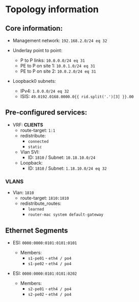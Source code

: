 # Topology information

## Core information:

- Management network: `192.168.2.0/24 eq 32`

- Underlay point to point:
  - P to P links: `10.0.0.0/24 eq 31`
  - PE to P on site 1: `10.0.1.0/24 eq 31`
  - PE to P on site 2: `10.0.2.0/24 eq 31`

- Loopback0 subnets:
  - IPv4: `1.0.0.0/24 eq 32`
  - ISIS: `49.0192.0168.0000.0{{ rid.split('.')[3] }}.00`

## Pre-configured services:

- VRF: __CLIENTS__
  - route-target: `1:1`
  - redistribute:
      - `connected`
      - `static`
  - Vlan SVI:
      - ID: `1810` / Subnet: `10.18.10.0/24`
  - Loopback:
    - ID: `1810` / Subnet: `1.18.10.0/24 eq 32`

### VLANS

- Vlan: `1810`
  - route-target: `1810:1810`
  - redistribute_routes:
      - `learned`
      - `router-mac system default-gateway`


## Ethernet Segments

- ESI: `0000:0000:0101:0101:0101`
  - Members:
    - `s1-pe01` - `eth4 / po4`
    - `s1-pe02` - `eth4 / po4`

- ESI: `0000:0000:0101:0101:0202`
  - Members:
    - `s2-pe01` - `eth4 / po4`
    - `s2-pe02` - `eth4 / po4`